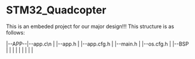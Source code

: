 # STM32_Quadcopter
This is an embeded project for our major design!!!
This structure is as follows:

|--APP--|--app.c\n
|       |--app.h
|       |--app.cfg.h
|       |--main.h
|       |--os.cfg.h
|
|--BSP
|
|
|
|
|
|
|
|
|
